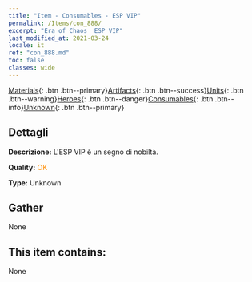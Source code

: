 ```yaml
---
title: "Item - Consumables - ESP VIP"
permalink: /Items/con_888/
excerpt: "Era of Chaos  ESP VIP"
last_modified_at: 2021-03-24
locale: it
ref: "con_888.md"
toc: false
classes: wide
---
```

 [Materials](/it/Items/){: .btn .btn--primary}[Artifacts](/it/Items/Artifacts/){: .btn .btn--success}[Units](/it/Items/Units/){: .btn .btn--warning}[Heroes](/it/Items/Heroes/){: .btn .btn--danger}[Consumables](/it/Items/Consumables/){: .btn .btn--info}[Unknown](/it/Items/Unknown/){: .btn .btn--primary}

## Dettagli
 **Descrizione:** L'ESP VIP è un segno di nobiltà.

 **Quality:** <span style="color: #FF8C00">OK</span>

 **Type:** Unknown

## Gather

  None

## This item contains:

  None

